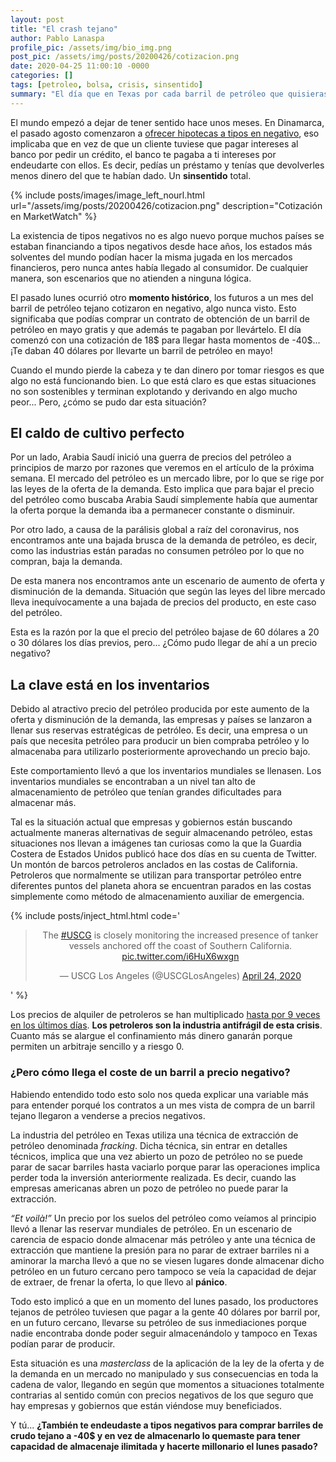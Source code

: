 ```yaml
---
layout: post
title: "El crash tejano"
author: Pablo Lanaspa
profile_pic: /assets/img/bio_img.png
post_pic: /assets/img/posts/20200426/cotizacion.png
date: 2020-04-25 11:00:10 -0000
categories: []
tags: [petroleo, bolsa, crisis, sinsentido]
summary: "El día que en Texas por cada barril de petróleo que quisieras te daban el barril gratis y 40 dólares de regalo."
---
```


El mundo empezó a dejar de tener sentido hace unos meses. En Dinamarca, el pasado agosto comenzaron a [ofrecer hipotecas a tipos en negativo](https://www.theguardian.com/money/2019/aug/13/danish-bank-launches-worlds-first-negative-interest-rate-mortgage), eso implicaba que en vez de que un cliente tuviese que pagar intereses al banco por pedir un crédito, el banco te pagaba a ti intereses por endeudarte con ellos. Es decir, pedías un préstamo y tenías que devolverles menos dinero del que te habían dado. Un **sinsentido** total. 

{% include posts/images/image_left_nourl.html url="/assets/img/posts/20200426/cotizacion.png" description="Cotización en MarketWatch" %}

La existencia de tipos negativos no es algo nuevo porque muchos países se estaban financiando a tipos negativos desde hace años, los estados más solventes del mundo podían hacer la misma jugada en los mercados financieros, pero nunca antes había llegado al consumidor. De cualquier manera, son escenarios que no atienden a ninguna lógica.

El pasado lunes ocurrió otro **momento histórico**, los futuros a un mes del barril de petróleo tejano cotizaron en negativo, algo nunca visto. Esto significaba que podías comprar un contrato de obtención de un barril de petróleo en mayo gratis y que además te pagaban por llevártelo. El día comenzó con una cotización de 18$ para llegar hasta momentos de -40$... ¡Te daban 40 dólares por llevarte un barril de petróleo en mayo!

Cuando el mundo pierde la cabeza y te dan dinero por tomar riesgos es que algo no está funcionando bien. Lo que está claro es que estas situaciones no son sostenibles y terminan explotando y derivando en algo mucho peor... Pero, ¿cómo se pudo dar esta situación?

## El caldo de cultivo perfecto

Por un lado, Arabia Saudí inició una guerra de precios del petróleo a principios de marzo por razones que veremos en el artículo de la próxima semana. El mercado del petróleo es un mercado libre, por lo que se rige por las leyes de la oferta de la demanda. Esto implica que para bajar el precio del petróleo como buscaba Arabia Saudí simplemente había que aumentar la oferta porque la demanda iba a permanecer constante o disminuir.

Por otro lado, a causa de la parálisis global a raíz del coronavirus, nos encontramos ante una bajada brusca de la demanda de petróleo, es decir, como las industrias están paradas no consumen petróleo por lo que no compran, baja la demanda.

De esta manera nos encontramos ante un escenario de aumento de oferta y disminución de la demanda. Situación que según las leyes del libre mercado lleva inequívocamente a una bajada de precios del producto, en este caso del petróleo.

Esta es la razón por la que el precio del petróleo bajase de 60 dólares a 20 o 30 dólares los días previos, pero... ¿Cómo pudo llegar de ahí a un precio negativo?

## La clave está en los inventarios

Debido al atractivo precio del petróleo producida por este aumento de la oferta y disminución de la demanda, las empresas y países se lanzaron a llenar sus reservas estratégicas de petróleo. Es decir, una empresa o un país que necesita petróleo para producir un bien compraba petróleo y lo almacenaba para utilizarlo posteriormente aprovechando un precio bajo.

Este comportamiento llevó a que los inventarios mundiales se llenasen. Los inventarios mundiales se encontraban a un nivel tan alto de almacenamiento de petróleo que tenían grandes dificultades para almacenar más. 

Tal es la situación actual que empresas y gobiernos están buscando actualmente maneras alternativas de seguir almacenando petróleo, estas situaciones nos llevan a imágenes tan curiosas como la que la Guardia Costera de Estados Unidos publicó hace dos días en su cuenta de Twitter. Un montón de barcos petroleros anclados en las costas de California. Petroleros que normalmente se utilizan para transportar petróleo entre diferentes puntos del planeta ahora se encuentran parados en las costas simplemente como método de almacenamiento auxiliar de emergencia.

{% include posts/inject_html.html code='<center><blockquote class="twitter-tweet" data-dnt="true"><p lang="en" dir="ltr">The <a href="https://twitter.com/hashtag/USCG?src=hash&amp;ref_src=twsrc%5Etfw">#USCG</a> is closely monitoring the increased presence of tanker vessels anchored off the coast of Southern California. <a href="https://t.co/i6HuX6wxgn">pic.twitter.com/i6HuX6wxgn</a></p>&mdash; USCG Los Angeles (@USCGLosAngeles) <a href="https://twitter.com/USCGLosAngeles/status/1253570343815442432?ref_src=twsrc%5Etfw">April 24, 2020</a></blockquote>  </center><script async src="https://platform.twitter.com/widgets.js" charset="utf-8"></script>' %}

Los precios de alquiler de petroleros se han multiplicado [hasta por 9 veces en los últimos días](https://twitter.com/JHannisdahl/status/1253756524134051840). **Los petroleros son la industria antifrágil de esta crisis**. Cuanto más se alargue el confinamiento más dinero ganarán porque permiten un arbitraje sencillo y a riesgo 0. 

### ¿Pero cómo llega el coste de un barril a precio negativo?

Habiendo entendido todo esto solo nos queda explicar una variable más para entender porqué los contratos a un mes vista de compra de un barril tejano llegaron a venderse a precios negativos.

La industria del petróleo en Texas utiliza una técnica de extracción de petróleo denominada *fracking*. Dicha técnica, sin entrar en detalles técnicos, implica que una vez abierto un pozo de petróleo no se puede parar de sacar barriles hasta vaciarlo porque parar las operaciones implica perder toda la inversión anteriormente realizada. Es decir, cuando las empresas americanas abren un pozo de petróleo no puede parar la extracción.

*“Et voilà!”* Un precio por los suelos del petróleo como veíamos al principio llevó a llenar las reservar mundiales de petróleo. En un escenario de carencia de espacio donde almacenar más petróleo y ante una técnica de extracción que mantiene  la presión para no parar de extraer barriles ni a aminorar la marcha llevó a que no se viesen lugares donde almacenar dicho petróleo en un futuro cercano pero tampoco se veía la capacidad de dejar de extraer, de frenar la oferta, lo que llevo al **pánico**. 

Todo esto implicó a que en un momento del lunes pasado, los productores tejanos de petróleo tuviesen que pagar a la gente 40 dólares por barril por, en un futuro cercano, llevarse su petróleo de sus inmediaciones porque nadie encontraba donde poder seguir almacenándolo y tampoco en Texas podían parar de producir.

Esta situación es una *masterclass* de la aplicación de la ley de la oferta y de la demanda en un mercado no manipulado y sus consecuencias en toda la cadena de valor, llegando en según que momentos a situaciones totalmente contrarias al sentido común con precios negativos de los que seguro que hay empresas y gobiernos que están viéndose muy beneficiados. 

Y tú... **¿También te endeudaste a tipos negativos para comprar barriles de crudo tejano a -40$ y en vez de almacenarlo lo quemaste para tener capacidad de almacenaje ilimitada y hacerte millonario el lunes pasado?**
